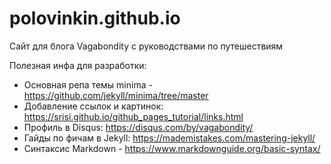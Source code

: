# polovinkin.github.io
Сайт для блога Vagabondity с руководствами по путешествиям

Полезная инфа для разработки:
- Основная репа темы minima - https://github.com/jekyll/minima/tree/master
- Добавление ссылок и картинок: https://srisi.github.io/github_pages_tutorial/links.html
- Профиль в Disqus: https://disqus.com/by/vagabondity/
- Гайды по фичам в Jekyll: https://mademistakes.com/mastering-jekyll/
- Синтаксис Markdown - https://www.markdownguide.org/basic-syntax/

